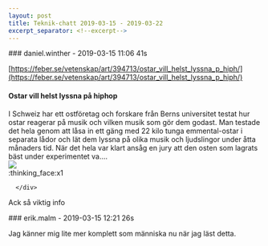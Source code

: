 ```yaml
---
layout: post
title: Teknik-chatt 2019-03-15 - 2019-03-22
excerpt_separator: <!--excerpt-->
---
```

<section class="message" markdown="1">
### daniel.winther - 2019-03-15 11:06 41s

[https://feber.se/vetenskap/art/394713/ostar_vill_helst_lyssna_p_hiph/](https://feber.se/vetenskap/art/394713/ostar_vill_helst_lyssna_p_hiph/)

<div class="attachment"><h4>Ostar vill helst lyssna på hiphop</h4><div class="text">I Schweiz har ett ostföretag och forskare från Berns universitet testat hur ostar reagerar på musik och vilken musik som gör dem godast. Man testade det hela genom att låsa in ett gäng med 22 kilo tunga emmental-ostar i separata lådor och lät dem lyssna på olika musik och ljudslingor under åtta månaders tid. När det hela var klart ansåg en jury att den osten som lagrats bäst under experimentet va....</div>
<a href="https://feber.se/vetenskap/art/394713/ostar_vill_helst_lyssna_p_hiph/"><img src="https://static.feber.se/article_images/47/01/46/470146_440x440.jpg" fallback="Ostar vill helst lyssna på hiphop"/></a></div>
    
<div class="reactionsDiv">
<div class="reactionDiv">
<span title="erik.malm reacted this way." class="reactionSpan">
:thinking_face:x1</span>
</div>
     
      </div>
    
Ack så viktig info
</section>
<section class="message" markdown="1">
### erik.malm - 2019-03-15 12:21 26s

Jag känner mig lite mer komplett som människa nu när jag läst detta.

<!--excerpt-->
</section>